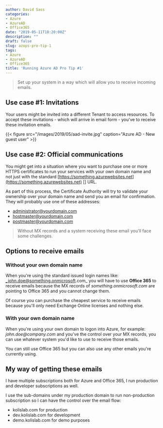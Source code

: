 ```yaml
---
author: David Sass
categories:
- Azure
- AzureAD
- Office365
date: "2019-05-11T18:20:00Z"
description: ""
draft: false
slug: azops-pro-tip-1
tags:
- Azure
- AzureAD
- Office365
title: 'Running Azure AD Pro Tip #1'
---
```



> Set up your system in a way which will allow you to receive incoming emails.

## Use case #1: Invitations

Your users might be invited into a different Tenant to access resources. To accept these invitations - which will arrive in email form - you've to receive these invitation emails.

{{< figure src="/images/2019/05/aad-invite.jpg" caption="Azure AD - New guest user" >}}

## Use case #2: Official communications

You might get into a situation where you want to purchase one or more HTTPS certificates to run your services with your own domain name and not just with the standard [https://something.azurewebsites.net](https://something.azurewebsites.net) [] URL.

As part of this process, the Certificate Authority will try to validate your ownership over your domain name and send you an email for confirmation. They will probably use one of these addresses:

* administrator@yourdomain.com
* hostmaster@yourdomain.com
* postmaster@yourdomain.com

> Without MX records and a system receiving these email you'll face some challenges.

## Options to receive emails

### Without your own domain name

When you're using the standard issued login names like: _john.doe@something.onmicrosoft.com_ you will have to use **Office 365** to receive emails because the MX records of _something.onmicrosoft.com_ are pointing to Office 365 and you cannot change them.

Of course you can purchase the cheapest service to receive emails because you'll only need Exchange Online licenses and nothing else.

### With your own domain name

When you're using your own domain to logon into Azure, for example: _john.doe@company.com_ and you've the control over your MX records, you can use whatever system you'd like to use to receive those emails.

You can still use Office 365 but you can also use any other emails you're currently using.

## My way of getting these emails

I have multiple subscriptions both for Azure and Office 365, I run production and developer subscriptions as well.

I use the sub-domains under my production domain to run non-production subscription so I can have the control over the email flow:

* kolislab.com for production
* dev.kolislab.com for development
* demo.kolislab.com for demo purposes

